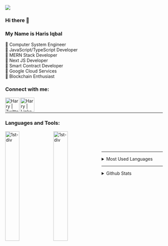 ![](https://komarev.com/ghpvc/?username=your-github-username&label=PROFILE+VIEWS)
### Hi there 👋
### My Name is Haris Iqbal

:pushpin: Computer System Engineer <br/>
:pushpin: JavaScript/TypeScript Developer <br/>
:pushpin: MERN Stack Developer <br/>
:pushpin: Next JS Developer <br/>
:pushpin: Smart Contract Developer <br/>
:pushpin: Google Cloud Services <br/>
:pushpin: Blockchain Enthusiast



<!--- :pushpin:: On the to Full Stack Developer -->
<!--
**harisiqbal8/harisiqbal8** is a ✨ _special_ ✨ repository because its `README.md` (this file) appears on your GitHub profile.

Here are some ideas to get you started:

- 🔭 I’m currently working on ...
- 🌱 I’m currently learning ...
- 👯 I’m looking to collaborate on ...
- 🤔 I’m looking for help with ...
- 💬 Ask me about ...
- 📫 How to reach me: ...
- 😄 Pronouns: ...
- ⚡ Fun fact: ...
-->


### Connect with me:
<!-- [<img align="left" alt="codeSTACKr.com" width="22px" src="https://raw.githubusercontent.com/iconic/open-iconic/master/svg/globe.svg" />][website] -->
<!-- [<img align="left" alt="codeSTACKr.com" width="22px" src="https://raw.githubusercontent.com/iconic/open-iconic/master/svg/globe.svg" />][website] -->
<!-- [<img align="left" alt="codeSTACKr | YouTube" width="22px" src="https://cdn.jsdelivr.net/npm/simple-icons@v3/icons/youtube.svg" />][youtube] -->
<!-- [<img align="left" alt="codeSTACKr | YouTube" width="22px" src="https://cdn.jsdelivr.net/npm/simple-icons@v3/icons/youtube.svg" />][youtube] -->
[<img align="left" alt="Harry | Twitter" width="45rem" src="https://user-images.githubusercontent.com/73984528/157232500-1f9778e0-8b84-476f-9c38-f1159f26875f.png" />][twitter]
[<img align="left" alt="Harry | LinkedIn" width="45rem" src="https://user-images.githubusercontent.com/73984528/157232499-bafa66e2-04e5-4ce1-8a03-6a41d1105da9.png" />][linkedin]
<!-- [<img align="left" alt="Harry | Instagram" width="45rem" src="https://user-images.githubusercontent.com/73984528/157232497-83349994-0cd7-461f-96cf-b9b773bc24ca.png" />][instagram] -->


[website]: https://www.linkedin.com/in/harisiqbal8/
[twitter]: https://twitter.com/haris_iqbal8
<!-- [youtube]: https://www.youtube.com/ -->
<!-- [instagram]: https://www.instagram.com/ -->
[linkedin]: https://www.linkedin.com/in/harisiqbal8/

<br/>
<br/>
<hr/>


### Languages and Tools:

<div>
<img align="left" alt="1st-div" width="30%" src="https://user-images.githubusercontent.com/73984528/156903340-cac9334f-38e7-4f9f-bad0-c954ea9a93c3.png" />
  <img align="left" alt="1st-div" width="30%" src="https://user-images.githubusercontent.com/73984528/156903454-acf97a33-6acd-443e-8282-3e6112e43f67.png" />

</div>

<br/>
<br/>
<br/>
<hr/>

<div>
<details>
  <summary>Most Used Languages</summary>

<p><img align="center" src="https://github-readme-stats.vercel.app/api/top-langs/?username=harisiqbal8&layout=compact&theme=dark" alt="harry" /></p>
</details>
</div>

<hr/>

<div>
<details>
   <summary>Github Stats</summary>
<p><img align="center" src="https://github-readme-stats.vercel.app/api?username=harisiqbal8&count_private=true&show_icons=true&theme=dark" alt="harry" /></p>
</details>
</div>



<!-- [![Top Langs](https://github-readme-stats.vercel.app/api/top-langs/?username=harisiqbal8&layout=compact&theme=dark)](https://github.com/harisiqbal8) -->

<!-- [![harisiqbal8 Github Stats](https://github-readme-stats.vercel.app/api?username=harisiqbal8&count_private=true&show_icons=true&theme=dark)](https://github.com/harisiqbal8) -->
